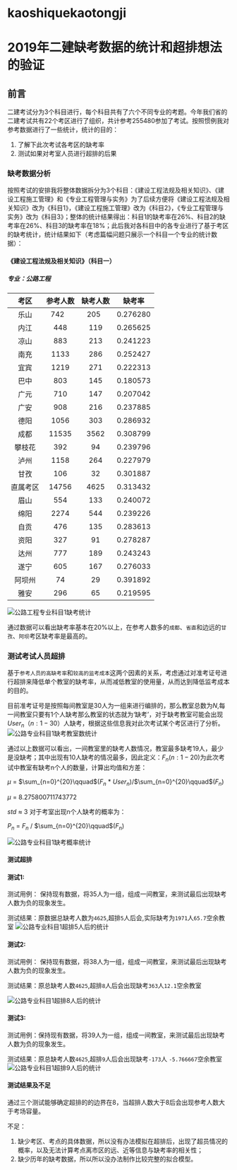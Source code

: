 # kaoshiquekaotongji
# 2019年二建缺考数据的统计和超排想法的验证

## 前言
二建考试分为3个科目进行，每个科目共有了六个不同专业的考题。今年我们省的二建考试共有22个考区进行了组织，共计参考255480参加了考试。按照惯例我对参考数据进行了一些统计，统计的目的：
1. 了解下此次考试各考区的缺考率
2. 测试如果对考室人员进行超排的后果

### 缺考数据分析
按照考试的安排我将整体数据拆分为3个科目：《建设工程法规及相关知识》、《建设工程施工管理》和《专业工程管理与实务》为了后续方便将《建设工程法规及相关知识》改为《科目1》，《建设工程施工管理》改为《科目2》，《专业工程管理与实务》改为《科目3》；整体的统计结果得出：科目1的缺考率在26%、科目2的缺考率在26%、科目3的缺考率在18%；此后我对各科目中的各专业进行了基于考区的缺考统计，统计结果如下（考虑篇幅问题只展示一个科目一个专业的统计数据）：
#### 《建设工程法规及相关知识》（科目一）

##### 专业：公路工程

| 考区 | 参考人数 | 缺考人数 | 缺考率 |
| :-: | :-: | :-: | :-: | 
| 乐山 | 742    | 205   | 0.276280 |
| 内江 | 448 | 119 | 0.265625 |
| 凉山 | 883 | 213 | 0.241223 |
| 南充 | 1133  | 286 | 0.252427|
| 宜宾 | 1219 | 271 | 0.222313|
| 巴中 |  803 | 145 | 0.180573|
| 广元 | 710 | 147 | 0.207042|
| 广安 | 908 | 216 | 0.237885|
| 德阳 | 1056 | 303 | 0.286932|
| 成都 | 11535 | 3562 |0.308799|
| 攀枝花 | 392 | 94 | 0.239796|
| 泸州 | 1158 | 264 | 0.227979|
| 甘孜 | 106 | 32 | 0.301887|
| 直属考区 | 14756 | 4625 | 0.313432|
| 眉山 | 554 | 133 | 0.240072|
| 绵阳 | 2274 | 544 | 0.239226|
| 自贡 | 476 | 135 | 0.283613|
| 资阳 |327| 91 | 0.278287|
| 达州 | 777| 189 | 0.243243|
|遂宁 | 605|167 | 0.276033|
|阿坝州|  74 |   29 | 0.391892|
|雅安   | 296  |  65 | 0.219595|


![公路工程专业科目1缺考统计](media/15679972227395/%E5%85%AC%E8%B7%AF%E5%B7%A5%E7%A8%8B%E4%B8%93%E4%B8%9A%E7%A7%91%E7%9B%AE1%E7%BC%BA%E8%80%83%E7%BB%9F%E8%AE%A1.png)

通过数据可以看出缺考率基本在20%以上，在参考人数多的`成都`、`省直`和边远的`甘孜`、`阿坝`考区缺考率是最高的。

### 测试考试人员超排

基于`参考人员的高缺考率`和`较高的监考成本`这两个因素的关系，考虑通过对准考证号进行超排来降低单个教室的缺考率，从而减低教室的使用量，从而达到降低监考成本的目的。

目前准考证号是按照每间教室是30人为一组来进行编排的，那么教室总数为$N$,每一间教室只要有1个人缺考那么教室的状态就为‘缺考’，对于缺考教室可能会出现$User_n（n:1-30）$人缺考，根据这些信息我对此次考试某个考区进行了分析。
![公路专业科目1缺考教室数统计](media/15679972227395/%E5%85%AC%E8%B7%AF%E4%B8%93%E4%B8%9A%E7%A7%91%E7%9B%AE1%E7%BC%BA%E8%80%83%E6%95%99%E5%AE%A4%E6%95%B0%E7%BB%9F%E8%AE%A1.png)

通过以上数据可以看出，一间教室里的缺考人数情况，教室最多缺考19人，最少是没缺考；其中出现有10人缺考的情况最多，因此定义：$F_n (n:1-20)$为此次考试中教室有缺考n个人的数量，计算出均值和方差：

$\mu$ = $\sum_{n=0}^{20}\qquad$($F_n$ * $User_n$)$/$$\sum_{n=0}^{20}\qquad$($F_n$)

$\mu$ = $8.275800711743772$

$std$ $\approx$ $3$ 
对于考室出现n个人缺考的概率为：

$P_n$ $=$ $F_n$ $/$ $\sum_{n=0}^{20}\qquad$$($$F_n$$)$ 

![公路专业科目1缺考概率统计](media/15679972227395/%E5%85%AC%E8%B7%AF%E4%B8%93%E4%B8%9A%E7%A7%91%E7%9B%AE1%E7%BC%BA%E8%80%83%E6%A6%82%E7%8E%87%E7%BB%9F%E8%AE%A1.png)

#### 测试超排

#### 测试1:
测试用例： 保持现有数据，将35人为一组，组成一间教室，来测试最后出现缺考人数为负的现象发生。

测试结果：原数据总缺考人数为`4625`,超排`5`人后会,实际缺考为`1971`人`65.7`空余教室
![公路专业科目1超排5人后的统计](media/15679972227395/%E5%85%AC%E8%B7%AF%E4%B8%93%E4%B8%9A%E7%A7%91%E7%9B%AE1%E8%B6%85%E6%8E%925%E4%BA%BA%E5%90%8E%E7%9A%84%E7%BB%9F%E8%AE%A1.png)


#### 测试2:
测试用例： 保持现有数据，将38人为一组，组成一间教室，来测试最后出现缺考人数为负的现象发生。

测试结果：原总缺考人数`4625`,超排`8`人后会出现缺考`363`人`12.1`空余教室

![公路专业科目1超排8人后的统计](media/15679972227395/%E5%85%AC%E8%B7%AF%E4%B8%93%E4%B8%9A%E7%A7%91%E7%9B%AE1%E8%B6%85%E6%8E%928%E4%BA%BA%E5%90%8E%E7%9A%84%E7%BB%9F%E8%AE%A1.png)

#### 测试3:

测试用例：保持现有数据，将39人为一组，组成一间教室，来测试最后出现缺考人数为负的现象发生。

测试结果：原总缺考人数`4625`,超排`9`人后会出现缺考`-173`人	`-5.766667`空余教室
![公路专业科目1超排9人后的统计](media/15679972227395/%E5%85%AC%E8%B7%AF%E4%B8%93%E4%B8%9A%E7%A7%91%E7%9B%AE1%E8%B6%85%E6%8E%929%E4%BA%BA%E5%90%8E%E7%9A%84%E7%BB%9F%E8%AE%A1.png)


#### 测试结果及不足
通过三个测试能够确定超排的的边界在8，当超排人数大于8后会出现参考人数大于考场容量。

不足：

1. 缺少考区、考点的具体数据，所以没有办法模拟在超排后，出现了超员情况的概率，以及无法计算考点离市区的远、近等信息与缺考率的相关性；
2. 缺少历年的缺考数据，所以所以没办法制作比较完整的拟合模型。


